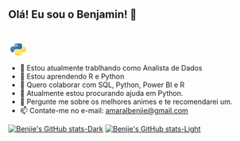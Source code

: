 ## Olá! Eu sou o Benjamin! 🤠<div style="display: inline_block"><br>
  <img align="center" alt="Rafa-Python" height="30" width="40" src="https://raw.githubusercontent.com/devicons/devicon/master/icons/python/python-original.svg">
</div>

- 🔭 Estou atualmente trablhando como Analista de Dados
- 🌱 Estou aprendendo R e Python
- 👯 Quero colaborar com SQL, Python, Power BI e R
- 🤔 Atualmente estou procurando ajuda em Python.
- 💬 Pergunte me sobre os melhores animes e te recomendarei um.
- 📫 Contate-me no e-mail: amaralbenjie@gmail.com

[![Benjie's GitHub stats-Dark](https://github-readme-stats.vercel.app/api?username=benjamin-amaral&show_icons=true&theme=dark#gh-dark-mode-only)](https://github.com/benjamin-amaral/github-readme-stats#gh-dark-mode-only)
[![Benjie's GitHub stats-Light](https://github-readme-stats.vercel.app/api?username=benjamin-amaral&show_icons=true&theme=default#gh-light-mode-only)](https://github.com/benjamin-amaral/github-readme-stats#gh-light-mode-only)



<!--
**benjamin-amaral/benjamin-amaral** is a ✨ _special_ ✨ repository because its `README.md` (this file) appears on your GitHub profile.

Here are some ideas to get you started:

- 🔭 Estou atualmente trablhando como Analista de Dados
- 🌱 Estou aprendendo R e Python
- 👯 Quero colaborar com SQL, Python, Power BI e R
- 🤔 Atualmente estou procurando ajuda em Python.
- 💬 Pergunte me sobre os melhores animes e te recomendarei um.
- 📫 Contate-me no e-mail: amaralbenjie@gmail.com

